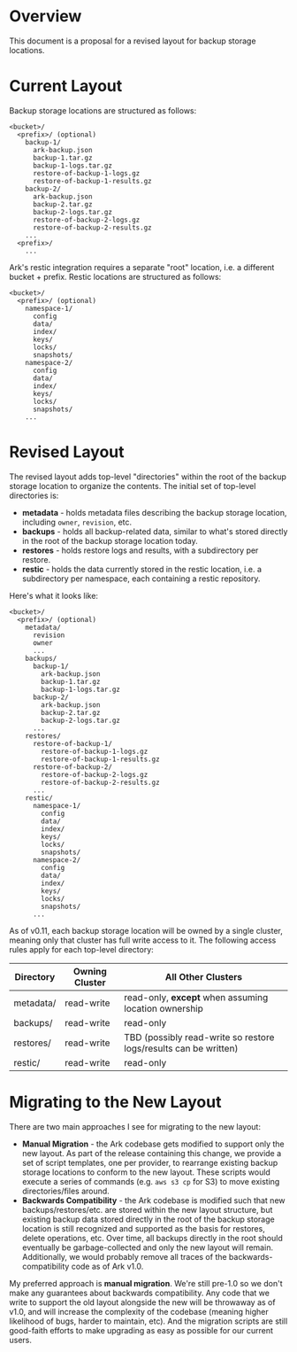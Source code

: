 # Overview

This document is a proposal for a revised layout for backup storage locations.

# Current Layout

Backup storage locations are structured as follows:
```
<bucket>/
  <prefix>/ (optional)
    backup-1/
      ark-backup.json
      backup-1.tar.gz
      backup-1-logs.tar.gz
      restore-of-backup-1-logs.gz
      restore-of-backup-1-results.gz
    backup-2/
      ark-backup.json
      backup-2.tar.gz
      backup-2-logs.tar.gz
      restore-of-backup-2-logs.gz
      restore-of-backup-2-results.gz
    ...
  <prefix>/
    ...
```

Ark's restic integration requires a separate "root" location, i.e. a different bucket + prefix.  Restic locations are structured as follows:
```
<bucket>/
  <prefix>/ (optional)
    namespace-1/
      config
      data/
      index/
      keys/
      locks/
      snapshots/
    namespace-2/
      config
      data/
      index/
      keys/
      locks/
      snapshots/
    ...
```

# Revised Layout

The revised layout adds top-level "directories" within the root of the backup storage location to organize the contents.
The initial set of top-level directories is:
- **metadata** - holds metadata files describing the backup storage location, including `owner`, `revision`, etc.
- **backups** - holds all backup-related data, similar to what's stored directly in the root of the backup storage location today.
- **restores** - holds restore logs and results, with a subdirectory per restore. 
- **restic** - holds the data currently stored in the restic location, i.e. a subdirectory per namespace, each containing a restic repository.

Here's what it looks like:
```
<bucket>/
  <prefix>/ (optional)
    metadata/
      revision
      owner
      ...
    backups/
      backup-1/
        ark-backup.json
        backup-1.tar.gz
        backup-1-logs.tar.gz
      backup-2/
        ark-backup.json
        backup-2.tar.gz
        backup-2-logs.tar.gz
      ...
    restores/
      restore-of-backup-1/
        restore-of-backup-1-logs.gz
        restore-of-backup-1-results.gz
      restore-of-backup-2/
        restore-of-backup-2-logs.gz
        restore-of-backup-2-results.gz
      ...
    restic/
      namespace-1/
        config
        data/
        index/
        keys/
        locks/
        snapshots/
      namespace-2/
        config
        data/
        index/
        keys/
        locks/
        snapshots/
      ...
```

As of v0.11, each backup storage location will be owned by a single cluster, meaning only that cluster has full write access to it.
The following access rules apply for each top-level directory:

| Directory | Owning Cluster | All Other Clusters |
| --------- | -------------- | ------------------ |
| metadata/ | read-write     | read-only, **except** when assuming location ownership |
| backups/  | read-write     | read-only          |
| restores/ | read-write     | TBD (possibly read-write so restore logs/results can be written) |
| restic/   | read-write     | read-only          |


# Migrating to the New Layout

There are two main approaches I see for migrating to the new layout:
- **Manual Migration** - the Ark codebase gets modified to support only the new layout. As part of the release containing this change,
we provide a set of script templates, one per provider, to rearrange existing backup storage locations to conform to the new layout.
These scripts would execute a series of commands (e.g. `aws s3 cp` for S3) to move existing directories/files around.
- **Backwards Compatibility** - the Ark codebase is modified such that new backups/restores/etc. are stored within the new layout structure,
but existing backup data stored directly in the root of the backup storage location is still recognized and supported as the basis for restores,
delete operations, etc. Over time, all backups directly in the root should eventually be garbage-collected and only the new layout will remain.
Additionally, we would probably remove all traces of the backwards-compatibility code as of Ark v1.0.

My preferred approach is **manual migration**. We're still pre-1.0 so we don't make any guarantees about backwards compatibility. Any code that
we write to support the old layout alongside the new will be throwaway as of v1.0, and will increase the complexity of the codebase (meaning 
higher likelihood of bugs, harder to maintain, etc). And the migration scripts are still good-faith efforts to make upgrading as easy as possible
for our current users.